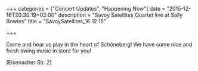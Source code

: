+++
categories = ["Concert Updates", "Happening Now"]
date = "2015-12-16T20:30:19+02:00"
description = "Savoy Satellites Quartet live at Sally Bowles"
title = "SavoySatellites_16 12 15"

+++

Come and hear us play in the heart of Schöneberg! We have some nice and fresh swing music in store for you!

(Eisenacher Str. 2)

